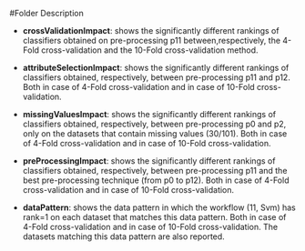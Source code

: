#Folder Description

- **crossValidationImpact**: shows the significantly different rankings of classifiers obtained on pre-processing p11 between,respectively, the 4-Fold cross-validation and the 10-Fold cross-validation method.

- **attributeSelectionImpact**: shows the significantly different rankings of classifiers obtained, respectively, between pre-processing p11 and p12. Both in case of 4-Fold cross-validation and in case of 10-Fold cross-validation.

- **missingValuesImpact**: shows the significantly different rankings of classifiers obtained, respectively, between pre-processing p0 and p2, only on the datasets that contain missing values (30/101). Both in case of 4-Fold cross-validation and in case of 10-Fold cross-validation.

- **preProcessingImpact**: shows the significantly different rankings of classifiers obtained, respectively, between pre-processing p11 and the best pre-processing technique (from p0 to p12). Both in case of 4-Fold cross-validation and in case of 10-Fold cross-validation.

- **dataPattern**: shows the data pattern in which the workflow (11, Svm) has rank=1 on each dataset that matches this data pattern. Both in case of 4-Fold cross-validation and in case of 10-Fold cross-validation. The datasets matching this data pattern are also reported.
